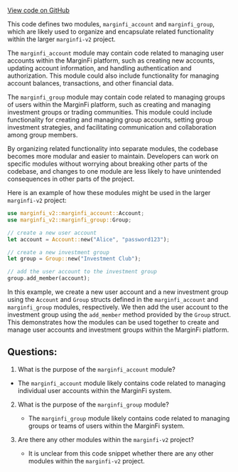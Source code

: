 [View code on GitHub](https://github.com/mrgnlabs/marginfi-v2/programs/marginfi/src/state/mod.rs)

This code defines two modules, `marginfi_account` and `marginfi_group`, which are likely used to organize and encapsulate related functionality within the larger `marginfi-v2` project. 

The `marginfi_account` module may contain code related to managing user accounts within the MarginFi platform, such as creating new accounts, updating account information, and handling authentication and authorization. This module could also include functionality for managing account balances, transactions, and other financial data.

The `marginfi_group` module may contain code related to managing groups of users within the MarginFi platform, such as creating and managing investment groups or trading communities. This module could include functionality for creating and managing group accounts, setting group investment strategies, and facilitating communication and collaboration among group members.

By organizing related functionality into separate modules, the codebase becomes more modular and easier to maintain. Developers can work on specific modules without worrying about breaking other parts of the codebase, and changes to one module are less likely to have unintended consequences in other parts of the project.

Here is an example of how these modules might be used in the larger `marginfi-v2` project:

```rust
use marginfi_v2::marginfi_account::Account;
use marginfi_v2::marginfi_group::Group;

// create a new user account
let account = Account::new("Alice", "password123");

// create a new investment group
let group = Group::new("Investment Club");

// add the user account to the investment group
group.add_member(account);
```

In this example, we create a new user account and a new investment group using the `Account` and `Group` structs defined in the `marginfi_account` and `marginfi_group` modules, respectively. We then add the user account to the investment group using the `add_member` method provided by the `Group` struct. This demonstrates how the modules can be used together to create and manage user accounts and investment groups within the MarginFi platform.
## Questions: 
 1. What is the purpose of the `marginfi_account` module?
   - The `marginfi_account` module likely contains code related to managing individual user accounts within the MarginFi system.

2. What is the purpose of the `marginfi_group` module?
   - The `marginfi_group` module likely contains code related to managing groups or teams of users within the MarginFi system.

3. Are there any other modules within the `marginfi-v2` project?
   - It is unclear from this code snippet whether there are any other modules within the `marginfi-v2` project.